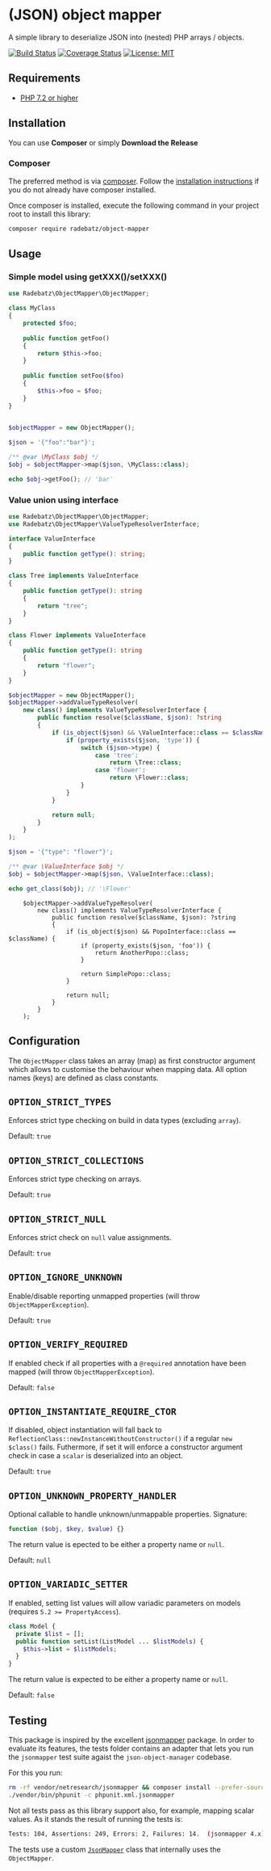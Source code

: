 # (JSON) object mapper #
A simple library to deserialize JSON into (nested) PHP  arrays / objects.

[![Build Status](https://github.com/DerManoMann/json-object-mapper/workflows/build/badge.svg)](https://github.com/DerManoMann/json-object-mapper/actions?query=workflow:build)
[![Coverage Status](https://coveralls.io/repos/github/DerManoMann/json-object-mapper/badge.svg)](https://coveralls.io/github/DerManoMann/json-object-mapper)
[![License: MIT](https://img.shields.io/badge/License-MIT-yellow.svg)](https://opensource.org/licenses/MIT)

## Requirements ##
* [PHP 7.2 or higher](http://www.php.net/)

## Installation ##

You can use **Composer** or simply **Download the Release**

### Composer ###

The preferred method is via [composer](https://getcomposer.org). Follow the
[installation instructions](https://getcomposer.org/doc/00-intro.md) if you do not already have
composer installed.

Once composer is installed, execute the following command in your project root to install this library:

```sh
composer require radebatz/object-mapper
```

## Usage ##
### Simple model using getXXX()/setXXX() ###
```php
use Radebatz\ObjectMapper\ObjectMapper;

class MyClass 
{
    protected $foo;
    
    public function getFoo()
    {
        return $this->foo;
    }
    
    public function setFoo($foo) 
    {
        $this->foo = $foo;
    }
}

    
$objectMapper = new ObjectMapper();

$json = '{"foo":"bar"}';

/** @var \MyClass $obj */
$obj = $objectMapper->map($json, \MyClass::class);

echo $obj->getFoo(); // 'bar'
```

### Value union using interface ###
```php
use Radebatz\ObjectMapper\ObjectMapper;
use Radebatz\ObjectMapper\ValueTypeResolverInterface;

interface ValueInterface
{
    public function getType(): string;
}

class Tree implements ValueInterface
{
    public function getType(): string
    {
        return "tree";
    }
}

class Flower implements ValueInterface
{
    public function getType(): string
    {
        return "flower";
    }
}

$objectMapper = new ObjectMapper();
$objectMapper->addValueTypeResolver(
    new class() implements ValueTypeResolverInterface {
        public function resolve($className, $json): ?string
        {
            if (is_object($json) && \ValueInterface::class == $className) {
                if (property_exists($json, 'type')) {
                    switch ($json->type) {
                        case 'tree':
                            return \Tree::class;
                        case 'flower':
                            return \Flower::class;
                    }
                }
            }

            return null;
        }
    }
);

$json = '{"type": "flower"}';

/** @var \ValueInterface $obj */
$obj = $objectMapper->map($json, \ValueInterface::class);

echo get_class($obj); // '\Flower'

```
        $objectMapper->addValueTypeResolver(
            new class() implements ValueTypeResolverInterface {
                public function resolve($className, $json): ?string
                {
                    if (is_object($json) && PopoInterface::class == $className) {
                        if (property_exists($json, 'foo')) {
                            return AnotherPopo::class;
                        }

                        return SimplePopo::class;
                    }

                    return null;
                }
            }
        );


## Configuration ##
The `ObjectMapper` class takes an array (map) as first constructor argument which allows to customise the behaviour when mapping data.
All option names (keys) are defined as class constants.

**`OPTION_STRICT_TYPES`**
---
Enforces strict type checking on build in data types (excluding `array`).

Default: `true`

**`OPTION_STRICT_COLLECTIONS`**
---
Enforces strict type checking on arrays.

Default: `true`

**`OPTION_STRICT_NULL`**
---
Enforces strict check on `null` value assignments.

Default: `true`

**`OPTION_IGNORE_UNKNOWN`**
---
Enable/disable reporting unmapped properties (will throw `ObjectMapperException`).

Default: `true`

**`OPTION_VERIFY_REQUIRED`**
---
If enabled check if all properties with a `@required` annotation have been mapped (will throw `ObjectMapperException`).

Default: `false`

**`OPTION_INSTANTIATE_REQUIRE_CTOR`**
---
If disabled, object instantiation will fall back to `ReflectionClass::newInstanceWithoutConstructor()` if a regular `new $class()` fails.
Futhermore, if set it will enforce a constructor argument check in case a `scalar` is deserialized into an object.

Default: `true`

**`OPTION_UNKNOWN_PROPERTY_HANDLER`**
---
Optional callable to handle unknown/unmappable properties.
Signature:
```php
function ($obj, $key, $value) {}
```
The return value is epected to be either a property name or `null`.

Default: `null`

**`OPTION_VARIADIC_SETTER`**
---
If enabled, setting list values will allow variadic parameters on models (requires `5.2 >= PropertyAccess`).
```php
class Model {
  private $list = [];
  public function setList(ListModel ... $listModels) {
    $this->list = $listModels;  
  }
}
```
The return value is expected to be either a property name or `null`.

Default: `false`


## Testing ##
This package is inspired by the excellent [jsonmapper](https://github.com/cweiske/jsonmapper) package.
In order to evaluate its features, the tests folder contains an adapter that lets you run the ```jsonmapper``` test suite agaist the ```json-object-manager``` codebase.

For this you run:

```sh
rm -rf vendor/netresearch/jsonmapper && composer install --prefer-source
./vendor/bin/phpunit -c phpunit.xml.jsonmapper
``` 

Not all tests pass as this library support also, for example, mapping scalar values. As it stands the result of running the tests is:

```sh
Tests: 104, Assertions: 249, Errors: 2, Failures: 14.  (jsonmapper 4.x)
```

The tests use a custom [`JsonMapper`](tests/JsonMapper/JsonMapper.php) class that internally uses the `ObjectMapper`.
